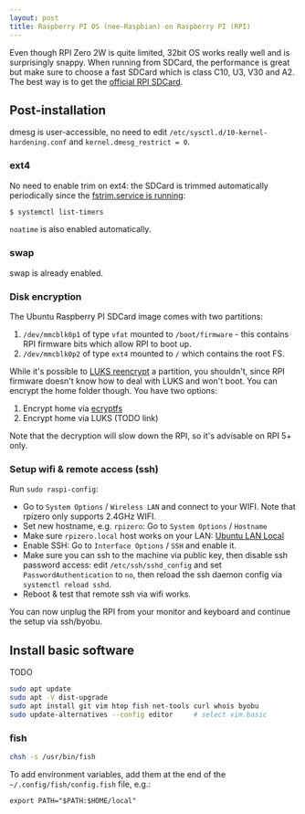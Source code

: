 ```yaml
---
layout: post
title: Raspberry PI OS (nee-Raspbian) on Raspberry PI (RPI)
---
```


Even though RPI Zero 2W is quite limited, 32bit OS works really well and is surprisingly
snappy. When running from SDCard, the performance is great but make sure to choose
a fast SDCard which is class C10, U3, V30 and A2. The best way is to get the [official RPI SDCard](https://www.raspberrypi.com/documentation/accessories/sd-cards.html#about).

## Post-installation

dmesg is user-accessible, no need to edit `/etc/sysctl.d/10-kernel-hardening.conf` and `kernel.dmesg_restrict = 0`.

### ext4

No need to enable trim on ext4: the SDCard is trimmed automatically periodically since the [fstrim.service is running](https://askubuntu.com/a/1242804/22996):
```bash
$ systemctl list-timers
```

`noatime` is also enabled automatically.

### swap

swap is already enabled.

### Disk encryption

The Ubuntu Raspberry PI SDCard image comes with two partitions:

1. `/dev/mmcblk0p1` of type `vfat` mounted to `/boot/firmware` - this contains RPI firmware bits which allow RPI to boot up.
2. `/dev/mmcblk0p2` of type `ext4` mounted to `/` which contains the root FS.

While it's possible to [LUKS reencrypt](https://unix.stackexchange.com/a/584275/256417) a partition, you shouldn't,
since RPI firmware doesn't know how to deal with LUKS and won't boot. You can encrypt the home folder though. You have two options:

1. Encrypt home via [ecryptfs](https://ubuntuhandbook.org/index.php/2024/05/encrypt-home-ubuntu-24-04/)
2. Encrypt home via LUKS (TODO link)

Note that the decryption will slow down the RPI, so it's advisable on RPI 5+ only.

### Setup wifi & remote access (ssh)

Run `sudo raspi-config`:

* Go to `System Options` / `Wireless LAN` and connect to your WIFI. Note that rpizero only supports 2.4GHz WIFI.
* Set new hostname, e.g. `rpizero`: Go to `System Options` / `Hostname`
* Make sure `rpizero.local` host works on your LAN: [Ubuntu LAN Local](../ubuntu-lan-local/)
* Enable SSH: Go to `Interface Options` / `SSH` and enable it.
* Make sure you can ssh to the machine via public key, then disable ssh password access: edit `/etc/ssh/sshd_config` and set `PasswordAuthentication` to `no`, then reload the ssh daemon config via `systemctl reload sshd`.
* Reboot & test that remote ssh via wifi works.

You can now unplug the RPI from your monitor and keyboard and continue the setup via ssh/byobu.

## Install basic software

TODO

```bash
sudo apt update
sudo apt -V dist-upgrade
sudo apt install git vim htop fish net-tools curl whois byobu
sudo update-alternatives --config editor     # select vim.basic
```

### fish

```bash
chsh -s /usr/bin/fish
```

To add environment variables, add them at the end of the `~/.config/fish/config.fish` file, e.g.:
```
export PATH="$PATH:$HOME/local"
```
